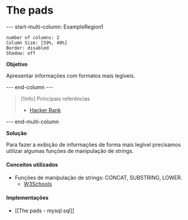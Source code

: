 # The pads

--- start-multi-column: ExampleRegion1  
```column-settings  
number of columns: 2
Column Size: [59%, 40%]
Border: disabled
Shadow: off
```

**Objetivo**

Apresentar informações com formatos mais legíveis.

--- end-column ---

> [!info] Principais referências
> - [Hacker Rank](https://www.hackerrank.com/challenges/the-pads/problem?isFullScreen=true)

--- end-multi-column

**Solução**

Para fazer a exibição de informações de forma mais legível precisamos utilizar algumas funções de manipulação de strings.

#### Conceitos utilizados

- Funções de manipulação de strings: CONCAT, SUBSTRING, LOWER.
	- [W3Schools](https://www.w3schools.com/sql/sql_ref_mysql.asp)

#### Implementações

- [[The pads - mysql.sql]]